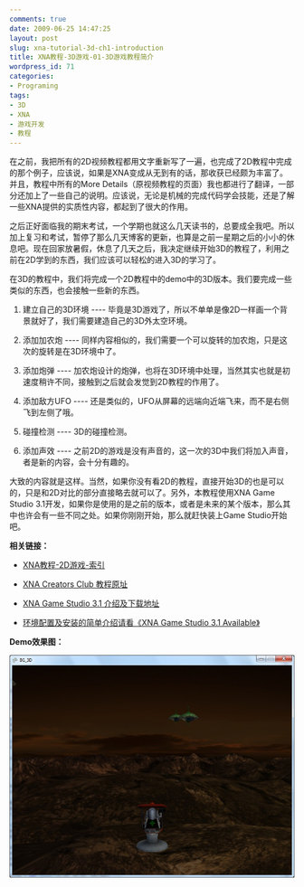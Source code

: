 ```yaml
---
comments: true
date: 2009-06-25 14:47:25
layout: post
slug: xna-tutorial-3d-ch1-introduction
title: XNA教程-3D游戏-01-3D游戏教程简介
wordpress_id: 71
categories:
- Programing
tags:
- 3D
- XNA
- 游戏开发
- 教程
---
```


在之前，我把所有的2D视频教程都用文字重新写了一遍，也完成了2D教程中完成的那个例子，应该说，如果是XNA变成从无到有的话，那收获已经颇为丰富了。并且，教程中所有的More Details（原视频教程的页面）我也都进行了翻译，一部分还加上了一些自己的说明。应该说，无论是机械的完成代码学会技能，还是了解一些XNA提供的实质性内容，都起到了很大的作用。




之后正好面临我的期末考试，一个学期也就这么几天读书的，总要成全我吧。所以加上复习和考试，暂停了那么几天博客的更新，也算是之前一星期之后的小小的休息吧。现在回家放暑假，休息了几天之后，我决定继续开始3D的教程了，利用之前在2D学到的东西，我们应该可以轻松的进入3D的学习了。




在3D的教程中，我们将完成一个2D教程中的demo中的3D版本。我们要完成一些类似的东西，也会接触一些新的东西。






  1. 建立自己的3D环境 ---- 毕竟是3D游戏了，所以不单单是像2D一样画一个背景就好了，我们需要建造自己的3D外太空环境。


  2. 添加加农炮 ---- 同样内容相似的，我们需要一个可以旋转的加农炮，只是这次的旋转是在3D环境中了。


  3. 添加炮弹 ---- 加农炮设计的炮弹，也将在3D环境中处理，当然其实也就是初速度稍许不同，接触到之后就会发觉到2D教程的作用了。


  4. 添加敌方UFO ---- 还是类似的，UFO从屏幕的远端向近端飞来，而不是右侧飞到左侧了哦。


  5. 碰撞检测 ---- 3D的碰撞检测。


  6. 添加声效 ---- 之前2D的游戏是没有声音的，这一次的3D中我们将加入声音，者是新的内容，会十分有趣的。




大致的内容就是这样。当然，如果你没有看2D的教程，直接开始3D的也是可以的，只是和2D对比的部分直接略去就可以了。另外，本教程使用XNA Game Studio 3.1开发，如果你是使用的是之前的版本，或者是未来的某个版本，那么其中也许会有一些不同之处。如果你刚刚开始，那么就赶快装上Game Studio开始吧。




**相关链接：**






  * [XNA教程-2D游戏-索引](http://arthraim.cn/post/2009/06/61.html)


  * [XNA Creators Club 教程原址](http://creators.xna.com/en-US/education/gettingstarted/bg3d/chapter1)


  * [XNA Game Studio 3.1 介绍及下载地址](http://creators.xna.com/en-us/news/xnagamestudio3.1)


  * [环境配置及安装的简单介绍请看《XNA Game Studio 3.1 Available》](http://arthraim.cn/post/2009/06/60.html)




**Demo效果图：**




[![](/images/uploads/zb/2009-06-27_Glance.jpg)](/images/uploads/zb/2009-06-27_Glance.jpg)
